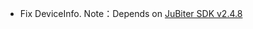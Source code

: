 + Fix DeviceInfo.
Note：Depends on [JuBiter SDK v2.4.8](https://github.com/JubiterWallet/JubiterSDK_C/releases/tag/v2.4.8)